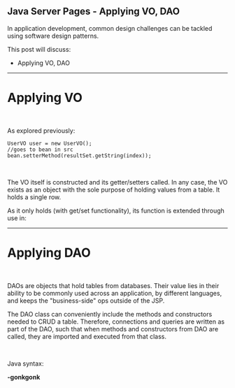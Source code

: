 ## Java Server Pages - Applying VO, DAO

In application development, common design challenges can be tackled using software design patterns.

This post will discuss:
* Applying VO, DAO

---

# Applying VO
<br>

As explored previously:
<pre><code class="language-java">UserVO user = new UserVO();
//goes to bean in src
bean.setterMethod(resultSet.getString(index));
</code></pre><br>

The VO itself is constructed and its getter/setters called. In any case, the VO exists as an object with the sole purpose of holding values from a table. It holds a single row.

As it only holds (with get/set functionality), its function is extended through use in:
<br>

---

# Applying DAO
<br>

DAOs are objects that hold tables from databases. Their value lies in their ability to be commonly used across an application, by different languages, and keeps the "business-side" ops outside of the JSP.

The DAO class can conveniently include the methods and constructors needed to CRUD a table. Therefore, connections and queries are written as part of the DAO, such that when methods and constructors from DAO are called, they are imported and executed from that class.

<br>

Java syntax:


**-gonkgonk**
